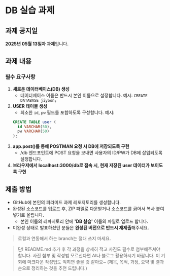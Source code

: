 # DB 실습 과제

## 과제 공지일
**2025년 05월 13일자 과제**입니다.

## 과제 내용
### 필수 요구사항

1. **새로운 데이터베이스(DB) 생성**  
   - 데이터베이스 이름은 반드시 본인 이름으로 설정합니다.
   예시: `CREATE DATABASE jiyoon;`
2. **USER 테이블 생성**  
   - 최소한 `id`, `pw` 필드를 포함하도록 구성합니다.
   예시:  
   ```sql
   CREATE TABLE user (
     id VARCHAR(50),
     pw VARCHAR(50)
   );
3. **app.post()를 통해 POSTMAN 요청 시 DB에 저장되도록 구현**
   - /db 엔드포인트에 POST 요청을 보내면 사용자의 ID/PW가 DB에 삽입되도록 설정합니다.
4. **브라우저에서 localhost:3000/db로 접속 시, 현재 저장된 user 데이터가 보이도록 구현**

## 제출 방법
- GitHub에 본인의 피라미드 과제 레포지토리를 생성합니다.
- 완성된 소스코드를 업로드 후, ZIP 파일로 다운받거나 소스코드를 긁어서 복사 붙여넣기로 올립니다.
  - 본인 이름의 레파지토리 안에 **'DB 실습'** 이름의 파일로 업로드 합니다.
- 미완성 상태로 발표하셨던 분들은 **완성된 버전으로 반드시 재제출**해주세요.
> 로컬과 연동해서 하는 branch는 절대 쓰지 마세요.

> 단! README.md 추가 후 각 과정을 상세히 적고 사진도 필수로 첨부해주셔야 합니다. 사진 첨부 및 작성법 모르신다면 AI나 블로그 활용하시기 바랍니다. 이 기회에 마크다운 작성법도 익히면 좋을 것 같아요~ (제목, 목적, 과정, 요약 및 결과 순으로 정리하는 것을 추천 드립니다.) 
